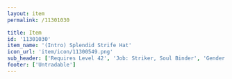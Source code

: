 ```yaml
---
layout: item
permalink: /11301030

title: Item
id: '11301030'
item_name: '(Intro) Splendid Strife Hat'
icon_url: 'item/icon/11300549.png'
sub_header: ['Requires Level 42', 'Job: Striker, Soul Binder', 'Gender: All']
footer: ['Untradable']
---
```

